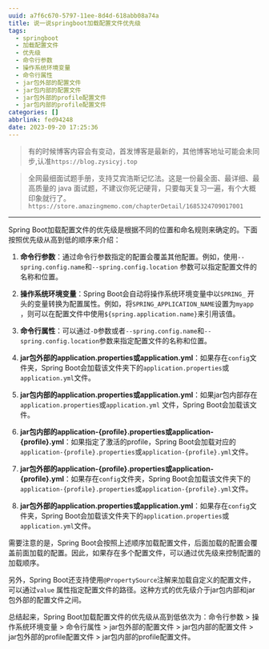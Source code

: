```yaml
---
uuid: a7f6c670-5797-11ee-8d4d-618abb08a74a
title: 说一说springboot加载配置文件优先级
tags:
  - springboot
  - 加载配置文件
  - 优先级
  - 命令行参数
  - 操作系统环境变量
  - 命令行属性
  - jar包外部的配置文件
  - jar包内部的配置文件
  - jar包外部的profile配置文件
  - jar包内部的profile配置文件
categories: []
abbrlink: fed94248
date: 2023-09-20 17:25:36
---
```



> 有的时候博客内容会有变动，首发博客是最新的，其他博客地址可能会未同步,认准`https://blog.zysicyj.top`

> 全网最细面试题手册，支持艾宾浩斯记忆法。这是一份最全面、最详细、最高质量的 java
面试题，不建议你死记硬背，只要每天复习一遍，有个大概印象就行了。 `https://store.amazingmemo.com/chapterDetail/1685324709017001`
    




---
Spring Boot加载配置文件的优先级是根据不同的位置和命名规则来确定的。下面按照优先级从高到低的顺序来介绍：

1. **命令行参数**：通过命令行参数指定的配置会覆盖其他配置。例如，使用`--spring.config.name`和`--spring.config.location`
   参数可以指定配置文件的名称和位置。

2. **操作系统环境变量**：Spring Boot会自动将操作系统环境变量中以`SPRING_`
   开头的变量转换为配置属性。例如，将`SPRING_APPLICATION_NAME`设置为`myapp`
   ，则可以在配置文件中使用`${spring.application.name}`来引用该值。

3. **命令行属性**：可以通过`-D`参数或者`--spring.config.name`和`--spring.config.location`参数来指定配置文件的名称和位置。

4. **jar包外部的application.properties或application.yml**：如果存在`config`文件夹，Spring
   Boot会加载该文件夹下的`application.properties`或`application.yml`文件。

5. **jar包内部的application.properties或application.yml**：如果jar包内部存在`application.properties`或`application.yml`
   文件，Spring Boot会加载该文件。

6. **jar包内部的application-{profile}.properties或application-{profile}.yml**：如果指定了激活的profile，Spring
   Boot会加载对应的`application-{profile}.properties`或`application-{profile}.yml`文件。

7. **jar包外部的application-{profile}.properties或application-{profile}.yml**：如果存在`config`文件夹，Spring
   Boot会加载该文件夹下的`application-{profile}.properties`或`application-{profile}.yml`文件。

8. **jar包外部的application.properties或application.yml**：如果存在`config`文件夹，Spring
   Boot会加载该文件夹下的`application.properties`或`application.yml`文件。

需要注意的是，Spring Boot会按照上述顺序加载配置文件，后面加载的配置会覆盖前面加载的配置。因此，如果存在多个配置文件，可以通过优先级来控制配置的加载顺序。

另外，Spring Boot还支持使用`@PropertySource`注解来加载自定义的配置文件，可以通过`value`
属性指定配置文件的路径。这种方式的优先级介于jar包内部和jar包外部的配置文件之间。

总结起来，Spring Boot加载配置文件的优先级从高到低依次为：命令行参数 > 操作系统环境变量 > 命令行属性 >
jar包外部的配置文件 > jar包内部的配置文件 > jar包外部的profile配置文件 > jar包内部的profile配置文件。


